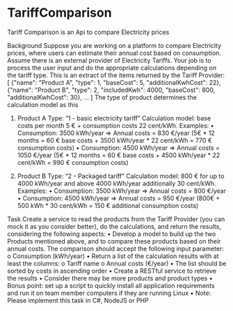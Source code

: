 # TariffComparison
Tariff Comparison is an Api to compare Electricity prices


Background
Suppose you are working on a platform to compare Electricity prices, where users can estimate their annual
cost based on consumption. Assume there is an external provider of Electricity Tariffs. Your job is to process
the user input and do the appropriate calculations depending on the tariff type.
This is an extract of the items returned by the Tariff Provider:
[
{"name": "Product A", "type": 1, "baseCost": 5, "additionalKwhCost": 22},
{"name": "Product B", "type": 2, "includedKwh": 4000, "baseCost": 800,
"additionalKwhCost": 30},
...
]
The type of product determines the calculation model as this
1. Product A
Type: “1 - basic electricity tariff”
Calculation model: base costs per month 5 € + consumption costs 22 cent/kWh. Examples:
• Consumption: 3500 kWh/year => Annual costs = 830 €/year (5€ * 12 months = 60 € base
costs + 3500 kWh/year * 22 cent/kWh = 770 € consumption costs)
• Consumption: 4500 kWh/year => Annual costs = 1050 €/year (5€ * 12 months = 60 € base
costs + 4500 kWh/year * 22 cent/kWh = 990 € consumption costs)

2. Product B
Type: “2 - Packaged tariff”
Calculation model: 800 € for up to 4000 kWh/year and above 4000 kWh/year additionally 30
cent/kWh. Examples:
• Consumption: 3500 kWh/year => Annual costs = 800 €/year
• Consumption: 4500 kWh/year => Annual costs = 950 €/year (800€ + 500 kWh * 30 cent/kWh
= 150 € additional consumption costs)

Task
Create a service to read the products from the Tariff Provider (you can mock it as you consider better), do the
calculations, and return the results, considering the following aspects:
• Develop a model to build up the two Products mentioned above, and to compare these products
based on their annual costs. The comparison should accept the following input parameter:
o Consumption (kWh/year)
• Return a list of the calculation results with at least the columns:
o Tariff name
o Annual costs (€/year)
• The list should be sorted by costs in ascending order
• Create a RESTful service to retrieve the results
• Consider there may be more products and product types
• Bonus point: set up a script to quickly install all application requirements and run it on team member
computers if they are running Linux
• Note: Please implement this task in C#, NodeJS or PHP